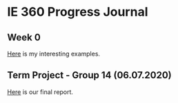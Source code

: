 ﻿# IE 360 Progress Journal

## Week 0
[Here](files/interesting_examples.html) is my interesting examples.

## Term Project - Group 14 (06.07.2020)
[Here](files/360-PROJECT-FINAL.html) is our final report.
